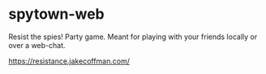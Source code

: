 # spytown-web

Resist the spies! Party game. Meant for playing with your friends locally or over a web-chat. 

https://resistance.jakecoffman.com/
